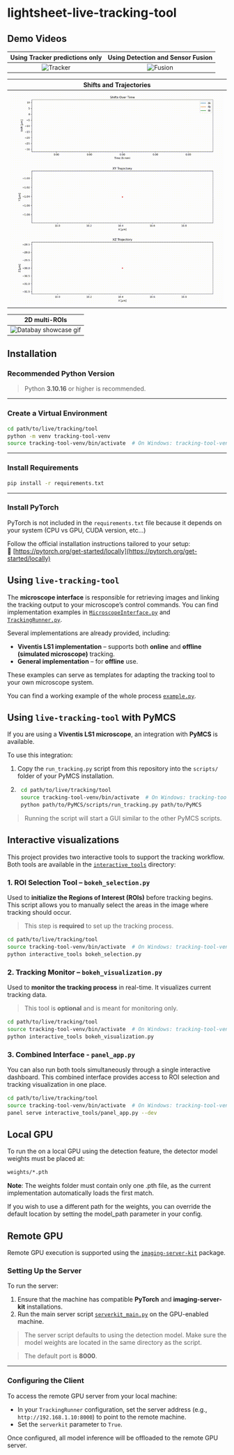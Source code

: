 # lightsheet-live-tracking-tool

## Demo Videos
| Using Tracker predictions only| Using Detection and Sensor Fusion|
|:------------------------------:|:----------------------------------:|
| ![Tracker](videos/no_detection_compressed.gif) | ![Fusion](videos/detection_compressed.gif) |

| Shifts and Trajectories |
|:------------------------:|
| ![Shifts and Trajectories](videos/shifts_and_trajectories.gif) |


| 2D multi-ROIs |
|:------------------------:|
| <img src="videos/Fluo-C2DL-Huh7-01_Settings_1.gif" alt="Databay showcase gif" title="Databay showcase gif" width="500"/> |



## Installation

### Recommended Python Version
> Python **3.10.16** or higher is recommended.

---

### Create a Virtual Environment

```bash
cd path/to/live/tracking/tool
python -m venv tracking-tool-venv
source tracking-tool-venv/bin/activate  # On Windows: tracking-tool-venv\Scripts\activate
```

---

### Install Requirements

```bash
pip install -r requirements.txt
```

---

### Install PyTorch

PyTorch is not included in the `requirements.txt` file because it depends on your system (CPU vs GPU, CUDA version, etc...)

Follow the official installation instructions tailored to your setup:  
🔗 [https://pytorch.org/get-started/locally](https://pytorch.org/get-started/locally)

## Using `live-tracking-tool`

The **microscope interface** is responsible for retrieving images and linking the tracking output to your microscope’s control commands. You can find implementation examples in [`MicroscopeInterface.py`](tracking_tools/microscope_interface/MicroscopeInterface.py) and [`TrackingRunner.py`](tracking_tools/tracking_runner/TrackingRunner.py).  

Several implementations are already provided, including:  
- **Viventis LS1 implementation** – supports both **online** and **offline (simulated microscope)** tracking.  
- **General implementation** – for **offline** use.  

These examples can serve as templates for adapting the tracking tool to your own microscope system.


You can find a working example of the whole process [`example.py`](example.py).

## Using `live-tracking-tool` with PyMCS

If you are using a **Viventis LS1 microscope**, an integration with **PyMCS** is available.

To use this integration:

1. Copy the `run_tracking.py` script from this repository into the `scripts/` folder of your PyMCS installation.
2. ```bash
    cd path/to/live/tracking/tool
    source tracking-tool-venv/bin/activate  # On Windows: tracking-tool-venv\Scripts\activate
    python path/to/PyMCS/scripts/run_tracking.py path/to/PyMCS
    ```
> Running the script will start a GUI similar to the other PyMCS scripts.

## Interactive visualizations

This project provides two interactive tools to support the tracking workflow. Both tools are available in the [`interactive_tools`](interactive_tools) directory:

### 1. **ROI Selection Tool – `bokeh_selection.py`**
Used to **initialize the Regions of Interest (ROIs)** before tracking begins. This script allows you to manually select the areas in the image where tracking should occur. 
>  This step is **required** to set up the tracking process.
```bash
cd path/to/live/tracking/tool
source tracking-tool-venv/bin/activate  # On Windows: tracking-tool-venv\Scripts\activate
python interactive_tools bokeh_selection.py
```


### 2. **Tracking Monitor – `bokeh_visualization.py`**

Used to **monitor the tracking process** in real-time. It visualizes current tracking data.

> This tool is **optional** and is meant for monitoring only.
```bash
cd path/to/live/tracking/tool
source tracking-tool-venv/bin/activate  # On Windows: tracking-tool-venv\Scripts\activate
python interactive_tools bokeh_visualization.py
```

### 3. **Combined Interface - `panel_app.py`**

You can also run both tools simultaneously through a single interactive dashboard.
This combined interface provides access to ROI selection and tracking visualization in one place.
```bash
cd path/to/live/tracking/tool
source tracking-tool-venv/bin/activate  # On Windows: tracking-tool-venv\Scripts\activate
panel serve interactive_tools/panel_app.py --dev
```

## Local GPU
To run the on a local GPU using the detection feature, the detector model weights must be placed at:

```bash
weights/*.pth
```
**Note**: The weights folder must contain only one .pth file, as the current implementation automatically loads the first match.

If you wish to use a different path for the weights, you can override the default location by setting the model_path parameter in your config.

## Remote GPU

Remote GPU execution is supported using the [`imaging-server-kit`](https://github.com/Imaging-Server-Kit) package.

### Setting Up the Server

To run the server:

1. Ensure that the machine has compatible **PyTorch** and **imaging-server-kit** installations.
2. Run the main server script [`serverkit_main.py`](serverkit_main.py) on the GPU-enabled machine.

> The server script defaults to using the detection model. Make sure the model weights are located in the same directory as the script.

> The default port is **8000**.

---

### Configuring the Client

To access the remote GPU server from your local machine:

- In your `TrackingRunner` configuration, set the server address (e.g., `http://192.168.1.10:8000`) to point to the remote machine.
- Set the `serverkit` parameter to `True`.

Once configured, all model inference will be offloaded to the remote GPU server.

